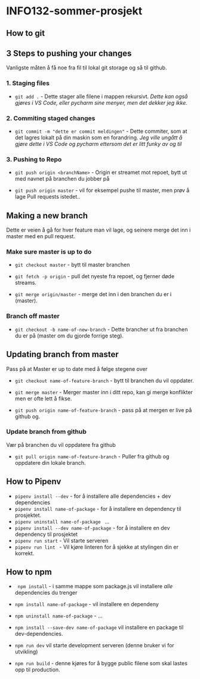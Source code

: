 # INFO132-sommer-prosjekt

## How to git

## 3 Steps to pushing your changes
Vanligste måten å få noe fra fil til lokal git storage og så til github.

### 1. Staging files
* `git add .` - Dette stager alle filene i mappen rekursivt.
  *Dette kan også gjøres i VS Code, eller pycharm sine menyer, men det dekker jeg ikke.*  

  

### 2. Commiting staged changes
* `git commit -m "dette er commit meldingen"` - Dette commiter, som at det lagres lokalt på din maskin som en forandring.
  *Jeg ville ungått å gjøre dette i VS Code og pycharm ettersom det er litt funky av og til*

  

### 3. Pushing to Repo
* `git push origin <branchName>` - Origin er streamet mot repoet, bytt ut <branchName> med navnet på branchen du jobber på

* `git push origin master` - vil for eksempel pushe til master, men prøv å lage Pull requests istedet..

  

## Making a new branch
Dette er veien å gå for hver feature man vil lage, og seinere merge det inn i master med en pull request.  

### Make sure master is up to do
* `git checkout master` - bytt til master branchen

* `git fetch -p origin` - pull det nyeste fra repoet, og fjerner døde streams.

* `git merge origin/master` - merge det inn i den branchen du er i (master).

  

### Branch off master
* `git checkout -b name-of-new-branch` - Dette brancher ut fra branchen du er på (master om du gjorde forrige steg).

  

## Updating branch from master
Pass på at Master er up to date med å følge stegene over
* `git checkout name-of-feature-branch` - bytt til branchen du vil oppdater.

* `git merge master` - Merger master inn i ditt repo, kan gi merge konflikter men er ofte lett å fikse.

* `git push origin name-of-feature-branch` - pass på at mergen er live på github og.

  

### Update branch from github
Vær på branchen du vil oppdatere fra github
* `git pull origin name-of-feature-branch` - Puller fra github og oppdatere din lokale branch.





## How to Pipenv
* `pipenv install --dev` - for å installere alle dependencies + dev dependencies
* `pipenv install name-of-package` - for å installere en dependency til prosjektet. 
* `pipenv uninstall name-of-package ` ... 
* `pipenv install --dev name-of-package` - for å installere en dev dependency til prosjektet
* `pipenv run start` - Vil starte serveren
* `pipenv run lint ` - Vil kjøre linteren for å sjekke at stylingen din er korrekt.





## How to npm

* ` npm install` - i samme mappe som package.js vil installere *alle* dependencies du trenger

* `npm install name-of-package` - vil installere en dependeny

* `npm uninstall name-of-package` - ...

* `npm install --save-dev name-of-package` vil installere en package til dev-dependencies.

* `npm run dev` vil starte development serveren (denne bruker vi for utvikling)

* `npm run build` - denne kjøres for å bygge public filene som skal lastes opp til production.

